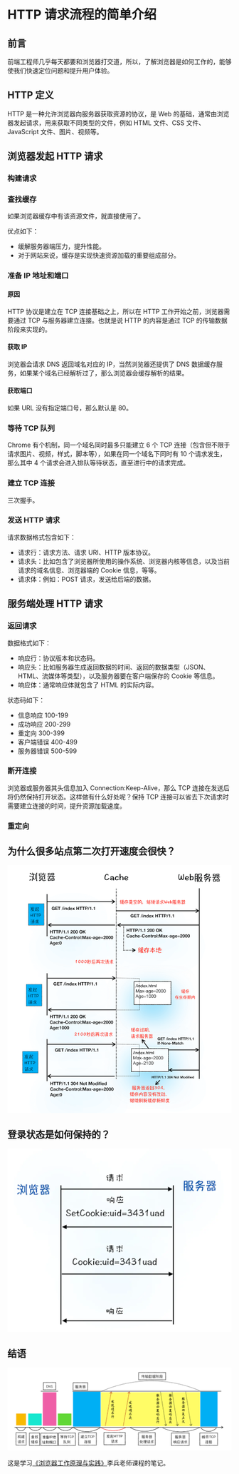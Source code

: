 # HTTP 请求流程的简单介绍

## 前言

前端工程师几乎每天都要和浏览器打交道，所以，了解浏览器是如何工作的，能够使我们快速定位问题和提升用户体验。

## HTTP 定义

HTTP 是一种允许浏览器向服务器获取资源的协议，是 Web 的基础，通常由浏览器发起请求，用来获取不同类型的文件，例如 HTML 文件、CSS 文件、JavaScript 文件、图片、视频等。

## 浏览器发起 HTTP 请求

### 构建请求
### 查找缓存

如果浏览器缓存中有该资源文件，就直接使用了。

优点如下：
- 缓解服务器端压力，提升性能。
- 对于网站来说，缓存是实现快速资源加载的重要组成部分。

### 准备 IP 地址和端口
#### 原因

HTTP 协议是建立在 TCP 连接基础之上，所以在 HTTP 工作开始之前，浏览器需要通过 TCP 与服务器建立连接。也就是说 HTTP 的内容是通过 TCP 的传输数据阶段来实现的。

#### 获取 IP

浏览器会请求 DNS 返回域名对应的 IP，当然浏览器还提供了 DNS 数据缓存服务，如果某个域名已经解析过了，那么浏览器会缓存解析的结果。

#### 获取端口

如果 URL 没有指定端口号，那么默认是 80。

### 等待 TCP 队列

Chrome 有个机制，同一个域名同时最多只能建立 6 个 TCP 连接（包含但不限于请求图片、视频，样式，脚本等），如果在同一个域名下同时有 10 个请求发生，那么其中 4 个请求会进入排队等待状态，直至进行中的请求完成。

### 建立 TCP 连接

三次握手。

### 发送 HTTP 请求

请求数据格式包含如下：
- 请求行：请求方法、请求 URI、HTTP 版本协议。
- 请求头：比如包含了浏览器所使用的操作系统、浏览器内核等信息，以及当前请求的域名信息、浏览器端的 Cookie 信息，等等。
- 请求体：例如：POST 请求，发送给后端的数据。

## 服务端处理 HTTP 请求

### 返回请求

数据格式如下：
- 响应行：协议版本和状态码。
- 响应头：比如服务器生成返回数据的时间、返回的数据类型（JSON、HTML、流媒体等类型），以及服务器要在客户端保存的 Cookie 等信息。
- 响应体：通常响应体就包含了 HTML 的实际内容。

状态码如下：
- 信息响应 100-199
- 成功响应 200-299
- 重定向 300-399
- 客户端错误 400-499
- 服务器错误 500-599

### 断开连接

浏览器或服务器其头信息加入 Connection:Keep-Alive，那么 TCP 连接在发送后将仍然保持打开状态。这样做有什么好处呢？保持 TCP 连接可以省去下次请求时需要建立连接的时间，提升资源加载速度。

### 重定向

## 为什么很多站点第二次打开速度会很快？

![图片1](../../assets/browser/browser_1.png)
## 登录状态是如何保持的？

![图片2](../../assets/browser/browser_2.png)
## 结语

![图片3](../../assets/browser/browser_3.png)

这是学习[《浏览器工作原理与实践》](https://time.geekbang.org/column/intro/216)李兵老师课程的笔记。